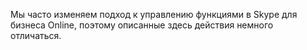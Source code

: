Мы часто изменяем подход к управлению функциями в Skype для бизнеса Online, поэтому описанные здесь действия немного отличаться.